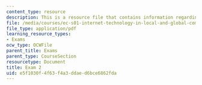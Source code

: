 ```yaml
---
content_type: resource
description: This is a resource file that contains information regarding exam 2.
file: /media/courses/ec-s01-internet-technology-in-local-and-global-communities-spring-2005-summer-2005/e5f1030f4f63f4a3ddaed6bce6862fda_MITEC_S01S05_exam_2.pdf
file_type: application/pdf
learning_resource_types:
- Exams
ocw_type: OCWFile
parent_title: Exams
parent_type: CourseSection
resourcetype: Document
title: Exam 2
uid: e5f1030f-4f63-f4a3-ddae-d6bce6862fda
---
```

